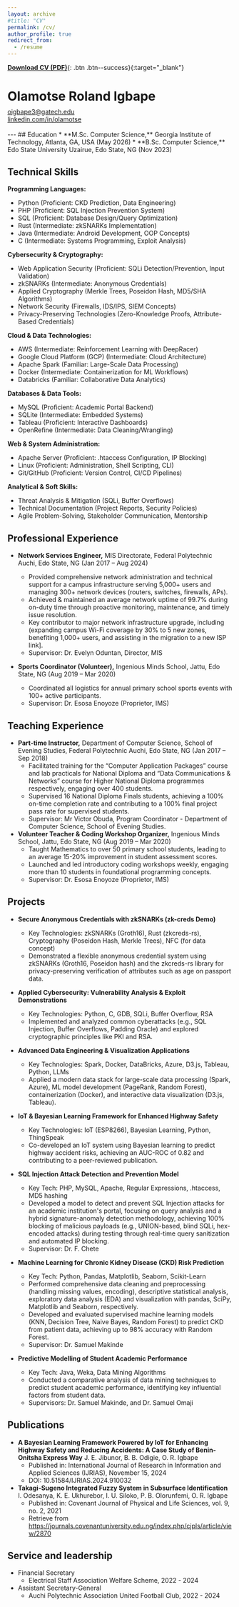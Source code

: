 ```yaml
---
layout: archive
#title: "CV"
permalink: /cv/
author_profile: true
redirect_from:
  - /resume
---
```

[**Download CV (PDF)**](/files/Igbape.pdf){: .btn .btn--success}{:target="_blank"}
<div class="text-center">
  <h1 style="margin-bottom: 0.3em;">Olamotse Roland Igbape</h1>
  <a href="mailto:oigbape3@gatech.edu">oigbape3@gatech.edu</a><br>
  <a href="https://linkedin.com/in/olamotse" target="_blank" rel="noopener noreferrer">linkedin.com/in/olamotse</a><br><br></div>
---
## Education
* **M.Sc. Computer Science,** Georgia Institute of Technology, Atlanta, GA, USA (May 2026)
* **B.Sc. Computer Science,** Edo State University Uzairue, Edo State, NG (Nov 2023)

## Technical Skills  
**Programming Languages:**  
- Python (Proficient: CKD Prediction, Data Engineering)  
- PHP (Proficient: SQL Injection Prevention System)  
- SQL (Proficient: Database Design/Query Optimization)  
- Rust (Intermediate: zkSNARKs Implementation)  
- Java (Intermediate: Android Development, OOP Concepts)  
- C (Intermediate: Systems Programming, Exploit Analysis)  

**Cybersecurity & Cryptography:**  
- Web Application Security (Proficient: SQLi Detection/Prevention, Input Validation)  
- zkSNARKs (Intermediate: Anonymous Credentials)  
- Applied Cryptography (Merkle Trees, Poseidon Hash, MD5/SHA Algorithms)  
- Network Security (Firewalls, IDS/IPS, SIEM Concepts)  
- Privacy-Preserving Technologies (Zero-Knowledge Proofs, Attribute-Based Credentials)  

**Cloud & Data Technologies:**  
- AWS (Intermediate: Reinforcement Learning with DeepRacer)  
- Google Cloud Platform (GCP) (Intermediate: Cloud Architecture)  
- Apache Spark (Familiar: Large-Scale Data Processing)  
- Docker (Intermediate: Containerization for ML Workflows)  
- Databricks (Familiar: Collaborative Data Analytics)  

**Databases & Data Tools:**  
- MySQL (Proficient: Academic Portal Backend)  
- SQLite (Intermediate: Embedded Systems)  
- Tableau (Proficient: Interactive Dashboards)  
- OpenRefine (Intermediate: Data Cleaning/Wrangling)  

**Web & System Administration:**  
- Apache Server (Proficient: .htaccess Configuration, IP Blocking)  
- Linux (Proficient: Administration, Shell Scripting, CLI)  
- Git/GitHub (Proficient: Version Control, CI/CD Pipelines)  

**Analytical & Soft Skills:**  
- Threat Analysis & Mitigation (SQLi, Buffer Overflows)   
- Technical Documentation (Project Reports, Security Policies)  
- Agile Problem-Solving, Stakeholder Communication, Mentorship  
  
## Professional Experience
* **Network Services Engineer,** MIS Directorate, Federal Polytechnic Auchi, Edo State, NG (Jan 2017 – Aug 2024)  
  *  Provided comprehensive network administration and technical support for a campus infrastructure serving 5,000+ users and managing 300+ network devices (routers, switches, firewalls, APs).
  *  Achieved & maintained an average network uptime of 99.7% during on-duty time through proactive monitoring, maintenance, and timely issue resolution.
  *  Key contributor to major network infrastructure upgrade, including (expanding campus Wi-Fi coverage by 30% to 5 new zones, benefiting 1,000+ users, and assisting in the migration to a new ISP link].
  *  Supervisor: Dr. Evelyn Oduntan, Director, MIS
    
* **Sports Coordinator (Volunteer),** Ingenious Minds School, Jattu, Edo State, NG (Aug 2019 – Mar 2020)
  *  Coordinated all logistics for annual primary school sports events with 100+ active participants.
  *  Supervisor: Dr. Esosa Enoyoze (Proprietor, IMS)

## Teaching Experience
* **Part-time Instructor,** Department of Computer Science, School of Evening Studies, Federal Polytechnic Auchi, Edo State, NG (Jan 2017 – Sep 2018)
    *  Facilitated training for the “Computer Application Packages” course and lab practicals for National Diploma and “Data Communications & Networks” course for Higher National Diploma programmes respectively, engaging over 400 students.
    *  Supervised 16 National Diploma Finals students, achieving a 100% on-time completion rate and contributing to a 100% final project pass rate for supervised students.
    *  Supervisor: Mr Victor Obuda, Program Coordinator - Department of Computer Science, School of Evening Studies.
* **Volunteer Teacher & Coding Workshop Organizer,** Ingenious Minds School, Jattu, Edo State, NG (Aug 2019 – Mar 2020)
    *  Taught Mathematics to over 50 primary school students, leading to an average 15-20% improvement in student assessment scores.
    *  Launched and led introductory coding workshops weekly, engaging more than 10 students in foundational programming concepts.
    *  Supervisor: Dr. Esosa Enoyoze (Proprietor, IMS)

## Projects
* **Secure Anonymous Credentials with zkSNARKs (zk-creds Demo)**
    *  Key Technologies: zkSNARKs (Groth16), Rust (zkcreds-rs), Cryptography (Poseidon Hash, Merkle Trees), NFC (for data concept)
    *  Demonstrated a flexible anonymous credential system using zkSNARKs (Groth16, Poseidon hash) and the zkcreds-rs library for privacy-preserving verification of attributes such as age on passport data.

* **Applied Cybersecurity: Vulnerability Analysis & Exploit Demonstrations**
    *  Key Technologies: Python, C, GDB, SQLi, Buffer Overflow, RSA
    *  Implemented and analyzed common cyberattacks (e.g., SQL Injection, Buffer Overflows, Padding Oracle) and explored cryptographic principles like PKI and RSA.

* **Advanced Data Engineering & Visualization Applications**
    *  Key Technologies: Spark, Docker, DataBricks, Azure, D3.js, Tableau, Python, LLMs
    *  Applied a modern data stack for large-scale data processing (Spark, Azure), ML model development (PageRank, Random Forest), containerization (Docker), and interactive data visualization (D3.js, Tableau).

* **IoT & Bayesian Learning Framework for Enhanced Highway Safety**  
    *  Key Technologies: IoT (ESP8266), Bayesian Learning, Python, ThingSpeak
    *  Co-developed an IoT system using Bayesian learning to predict highway accident risks, achieving an AUC-ROC of 0.82 and contributing to a peer-reviewed publication.

* **SQL Injection Attack Detection and Prevention Model** 
    *  Key Tech: PHP, MySQL, Apache, Regular Expressions, .htaccess, MD5 hashing
    *  Developed a model to detect and prevent SQL Injection attacks for an academic institution's portal, focusing on query analysis and a hybrid signature-anomaly detection methodology, achieving 100% blocking of malicious payloads (e.g., UNION-based, blind SQLi, hex-encoded attacks) during testing through real-time query sanitization and automated IP blocking.
    *  Supervisor: Dr. F. Chete

* **Machine Learning for Chronic Kidney Disease (CKD) Risk Prediction** 
    *  Key Tech: Python, Pandas, Matplotlib, Seaborn, Scikit-Learn
    *  Performed comprehensive data cleaning and preprocessing (handling missing values, encoding), descriptive statistical analysis, exploratory data analysis (EDA) and visualization with pandas, SciPy, Matplotlib and Seaborn, respectively.
    *  Developed and evaluated supervised machine learning models (KNN, Decision Tree, Naive Bayes, Random Forest) to predict CKD from patient data, achieving up to 98% accuracy with Random Forest.
    *  Supervisor: Dr. Samuel Makinde

* **Predictive Modelling of Student Academic Performance** 
    *  Key Tech: Java, Weka, Data Mining Algorithms
    *  Conducted a comparative analysis of data mining techniques to predict student academic performance, identifying key influential factors from student data.
    *  Supervisors: Dr. Samuel Makinde, and Dr. Samuel Omaji

## Publications
* **A Bayesian Learning Framework Powered by IoT for Enhancing Highway Safety and Reducing Accidents: A Case Study of Benin-Onitsha Express Way** J. E. Jibunor, B. B. Odigie, O. R. Igbape
    *  Published in: International Journal of Research in Information and Applied Sciences (IJRIAS), November 15, 2024
    *  DOI: 10.51584/IJRIAS.2024.910032
* **Takagi-Sugeno Integrated Fuzzy System in Subsurface Identification** I. Odesanya, K. E. Ukhurebor, I. U. Siloko, P. B. Olorunfemi, O. R. Igbape
    *  Published in: Covenant Journal of Physical and Life Sciences, vol. 9, no. 2, 2021
    *  Retrieve from https://journals.covenantuniversity.edu.ng/index.php/cjpls/article/view/2870
  
## Service and leadership
* Financial Secretary
    * Electrical Staff Association Welfare Scheme, 2022 - 2024
* Assistant Secretary-General
    * Auchi Polytechnic Association United Football Club, 2022 - 2024

